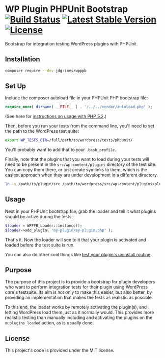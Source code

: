 # WP Plugin PHPUnit Bootstrap [![Build Status](https://travis-ci.org/JDGrimes/wpppb.svg?branch=master)](https://travis-ci.org/JDGrimes/wpppb) [![Latest Stable Version](https://poser.pugx.org/jdgrimes/wpppb/version)](https://packagist.org/packages/jdgrimes/wpppb) [![License](https://poser.pugx.org/jdgrimes/wpppb/license)](https://packagist.org/packages/jdgrimes/wpppb)

Bootstrap for integration testing WordPress plugins with PHPUnit.

## Installation

```bash
composer require --dev jdgrimes/wpppb
```

## Set Up

Include the composer autoload file in your PHPUnit PHP bootstrap file:

```php
require_once( dirname( __FILE__ ) . '/../../vendor/autoload.php' );
```

(See here for [instructions on usage with PHP 5.2](https://github.com/JDGrimes/wpppb/wiki/PHP-5.2).)

Then, before you run your tests from the command line, you'll need to set the path
to the WordPress test suite:

```bash
export WP_TESTS_DIR=/full/path/to/wordpress/tests/phpunit/
```

You'll probably want to add that to your `.bash_profile`.

Finally, note that the plugins that you want to load during your tests will need
to be present in the `src/wp-content/plugins` directory of the test site. You can
copy them there, or just create symlinks to them, which is the easiest approach
when they are under development in a different directory.

```bash
ln -s /path/to/plugin/src /path/to/wordpress/src/wp-content/plugins/plugin
```

## Usage

Next in your PHPUnit bootstrap file, grab the loader and tell it what plugins
should be active during the tests:

```php
$loader = WPPPB_Loader::instance();
$loader->add_plugin( 'my-plugin/my-plugin.php' );
```

That's it. Now the loader will see to it that your plugin is activated and loaded
before the test suite is run.

You can also do other cool things like [test your plugin's uninstall routine](https://github.com/JDGrimes/wpppb/wiki/Testing-Uninstallation).

## Purpose

The purpose of this project is to provide a bootstrap for plugin developers who want
to perform integration tests for their plugin using WordPress core's testsuite. Its
aim is not only to make this easier, but also better, by providing an implementation
that makes the tests as realistic as possible.

To this end, the loader works by remotely activating the plugin(s), and letting
WordPress load them just as it normally would. This provides more realistic testing
than manually including and activating the plugins on the `muplugins_loaded` action,
as is usually done.

## License

This project's code is provided under the MIT license.
